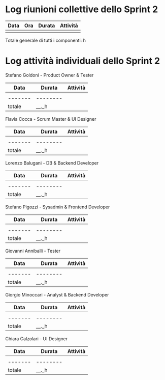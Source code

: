 # Log riunioni collettive dello Sprint 2

| Data | Ora | Durata | Attività |
|------|-----|--------|----------|
|      |     |        |          |

Totale generale di tutti i componenti: h


# Log attività individuali dello Sprint 2



Stefano Goldoni - Product Owner & Tester

| Data  | Durata | Attività |
|-------|--------|----------|
|     |    |        |
|-------|--------|
|totale| __._h |


Flavia Cocca - Scrum Master & UI Designer

| Data  | Durata | Attività |
|-------|--------|----------|
|     |    |        |
|-------|--------|
|totale| __._h |


Lorenzo Balugani - DB & Backend Developer

| Data  | Durata | Attività |
|-------|--------|----------|
|     |    |        |
|-------|--------|
|totale| __._h |


Stefano Pigozzi - Sysadmin & Frontend Developer

| Data  | Durata | Attività |
|-------|--------|----------|
|     |    |        |
|-------|--------|
|totale| __._h |

Giovanni Anniballi - Tester

| Data  | Durata | Attività |
|-------|--------|----------|
|     |    |        |
|-------|--------|
|totale| __._h |

Giorgio Minoccari - Analyst & Backend Developer

| Data  | Durata | Attività |
|-------|--------|----------|
|     |    |        |
|-------|--------|
|totale| __._h |


Chiara Calzolari - UI Designer

| Data  | Durata | Attività |
|-------|--------|----------|
|     |    |        |
|-------|--------|
|totale| __._h |



